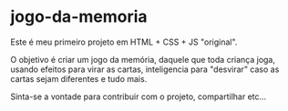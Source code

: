 # jogo-da-memoria

Este é meu primeiro projeto em HTML + CSS + JS "original".

O objetivo é criar um jogo da memória, daquele que toda criança joga, usando efeitos para virar as cartas, inteligencia para "desvirar" caso as cartas sejam diferentes e tudo mais.

Sinta-se a vontade para contribuir com o projeto, compartilhar etc...
